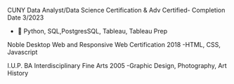 CUNY Data Analyst/Data Science Certification & Adv Certified- Completion Date 3/2023
- 🌱 Python, SQL,PostgresSQL, Tableau, Tableau Prep

Noble Desktop Web and Responsive Web Certification 2018
-HTML, CSS, Javascript

I.U.P. BA Interdisciplinary Fine Arts 2005
-Graphic Design, Photography, Art History

